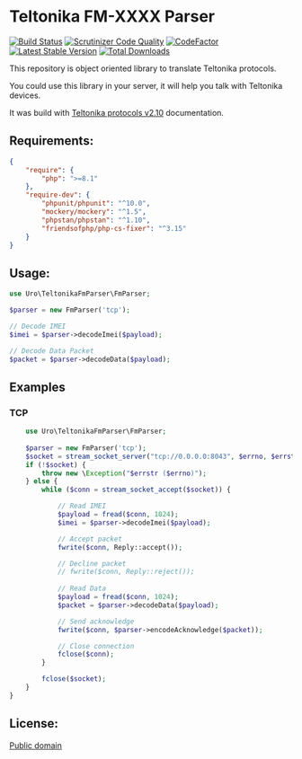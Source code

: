 # Teltonika FM-XXXX Parser 

[![Build Status](https://travis-ci.org/uro/teltonika-fm-parser.svg?branch=master)](https://travis-ci.org/uro/teltonika-fm-parser) [![Scrutinizer Code Quality](https://scrutinizer-ci.com/g/uro/teltonika-fm-parser/badges/quality-score.png?b=master)](https://scrutinizer-ci.com/g/uro/teltonika-fm-parser/?branch=master) [![CodeFactor](https://www.codefactor.io/repository/github/uro/teltonika-fm-parser/badge)](https://www.codefactor.io/repository/github/uro/teltonika-fm-parser) [![Latest Stable Version](https://poser.pugx.org/uro/teltonika-fm-parser/v/stable)](https://packagist.org/packages/uro/teltonika-fm-parser) [![Total Downloads](https://poser.pugx.org/uro/teltonika-fm-parser/downloads)](https://packagist.org/packages/uro/teltonika-fm-parser)

This repository is object oriented library to translate Teltonika protocols.

You could use this library in your server, it will help you talk with Teltonika devices.

It was build with [Teltonika protocols v2.10](FMXXXX_Protocols_v2.10.pdf) documentation.

## Requirements:

```json
{
    "require": {
        "php": ">=8.1"
    },
    "require-dev": {
        "phpunit/phpunit": "^10.0",
        "mockery/mockery": "^1.5",
        "phpstan/phpstan": "^1.10",
        "friendsofphp/php-cs-fixer": "^3.15"
    }
}
```

## Usage:

```php
use Uro\TeltonikaFmParser\FmParser;

$parser = new FmParser('tcp');

// Decode IMEI
$imei = $parser->decodeImei($payload);

// Decode Data Packet
$packet = $parser->decodeData($payload);
```

## Examples

### TCP

```php
    use Uro\TeltonikaFmParser\FmParser;
    
	$parser = new FmParser('tcp');
	$socket = stream_socket_server("tcp://0.0.0.0:8043", $errno, $errstr);
	if (!$socket) {
		throw new \Exception("$errstr ($errno)");
	} else {
		while ($conn = stream_socket_accept($socket)) {

			// Read IMEI
			$payload = fread($conn, 1024);
			$imei = $parser->decodeImei($payload);

			// Accept packet
			fwrite($conn, Reply::accept());

			// Decline packet
			// fwrite($conn, Reply::reject());
			
			// Read Data
			$payload = fread($conn, 1024);
			$packet = $parser->decodeData($payload);

			// Send acknowledge
			fwrite($conn, $parser->encodeAcknowledge($packet));

			// Close connection
			fclose($conn);
		}

		fclose($socket);
	}
}
```



## License:

[Public domain](LICENSE.md)
